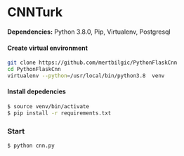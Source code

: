 # CNNTurk

**Dependencies:** Python 3.8.0, Pip, Virtualenv, Postgresql

#### Create virtual environment 

```sh
git clone https://github.com/mertbilgic/PythonFlaskCnn
cd PythonFlaskCnn
virtualenv --python=/usr/local/bin/python3.8  venv
```

#### Install depedencies

```sh
$ source venv/bin/activate
$ pip install -r requirements.txt
```

### Start

```sh
$ python cnn.py 
```
